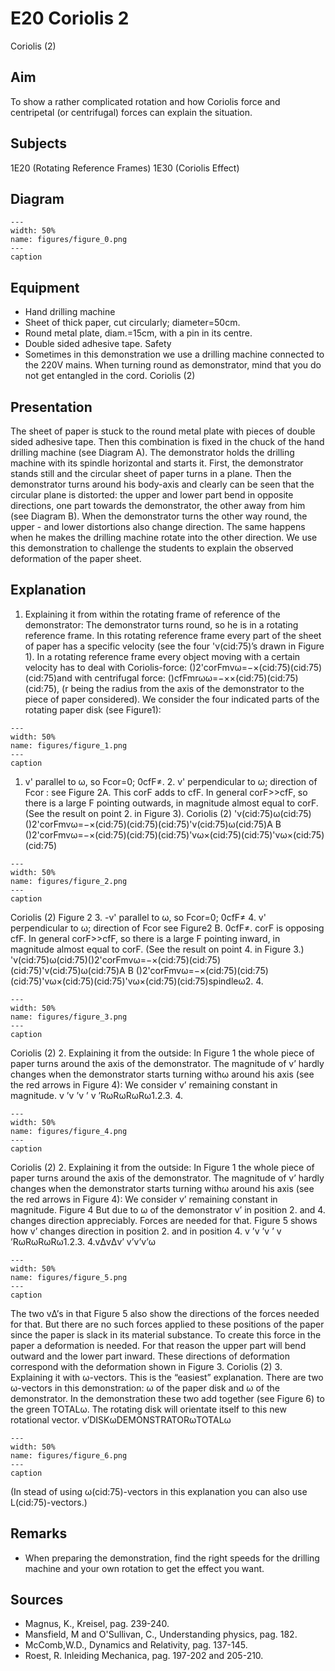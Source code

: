# E20 Coriolis  2  
 Coriolis (2)   
  
## Aim   
 To show a rather complicated rotation and how Coriolis force and centripetal (or centrifugal) forces can explain the situation.    
  
## Subjects   
 1E20 (Rotating Reference Frames) 1E30 (Coriolis Effect)   
  
## Diagram   
   
```{figure} figures/figure_0.png  
---  
width: 50%  
name: figures/figure_0.png  
---  
caption  
``` 
    
  
## Equipment   
 
 *  Hand drilling machine 
 *  Sheet of thick paper, cut circularly; diameter=50cm. 
 *  Round metal plate, diam.=15cm, with a pin in its centre. 
 *  Double sided adhesive tape. Safety 
 *  Sometimes in this demonstration we use a drilling machine connected to the 220V mains. When turning round as demonstrator, mind that you do not get entangled in the cord. Coriolis (2)
    
  
## Presentation   
 The sheet of paper is stuck to the round metal plate with pieces of double sided adhesive tape. Then this combination is fixed in the chuck of the hand drilling machine (see Diagram A). The demonstrator holds the drilling machine with its spindle horizontal and starts it. First, the demonstrator stands still and the circular sheet of paper turns in a plane. Then the demonstrator turns around his body-axis and clearly can be seen that the circular plane is distorted: the upper and lower part bend in opposite directions, one part towards the demonstrator, the other away from him (see Diagram B). When the demonstrator turns the other way round, the upper - and lower distortions also change direction. The same happens when he makes the drilling machine rotate into the other direction.  We use this demonstration to challenge the students to explain the observed deformation of the paper sheet.   
  
## Explanation   
 1. Explaining it from within the rotating frame of reference of the demonstrator: The demonstrator turns round, so he is in a rotating reference frame. In this rotating reference frame every part of the sheet of paper has a specific velocity (see the four 'v(cid:75)’s drawn in Figure 1). In a rotating reference frame every object moving with a certain velocity has to deal with Coriolis-force: ()2'corFmvω=−×(cid:75)(cid:75)(cid:75)and with centrifugal force: ()cfFmrωω=−××(cid:75)(cid:75)(cid:75),         (r  being the radius from the axis of the demonstrator to the piece of paper considered). We consider the four indicated parts of the rotating paper disk (see Figure1):   
```{figure} figures/figure_1.png  
---  
width: 50%  
name: figures/figure_1.png  
---  
caption  
``` 
 1. v' parallel to ω, so Fcor=0; 0cfF≠. 2. v' perpendicular to ω; direction of Fcor : see Figure 2A. This corF adds to cfF. In general corF>>cfF, so there is a large F  pointing outwards, in magnitude almost equal to corF. (See the result on point 2. in Figure 3). Coriolis (2)  'v(cid:75)ω(cid:75)()2'corFmvω=−×(cid:75)(cid:75)(cid:75)'v(cid:75)ω(cid:75)A        B ()2'corFmvω=−×(cid:75)(cid:75)(cid:75)'vω×(cid:75)(cid:75)'vω×(cid:75)(cid:75)  
```{figure} figures/figure_2.png  
---  
width: 50%  
name: figures/figure_2.png  
---  
caption  
``` 
 Coriolis (2)  Figure 2 3. -v' parallel to ω, so Fcor=0; 0cfF≠ 4. v' perpendicular to ω; direction of Fcor see Figure2 B. 0cfF≠. corF is opposing cfF. In general corF>>cfF, so there is a large F  pointing inward, in magnitude almost equal to corF. (See the result on point 4. in Figure 3.) 'v(cid:75)ω(cid:75)()2'corFmvω=−×(cid:75)(cid:75)(cid:75)'v(cid:75)ω(cid:75)A        B ()2'corFmvω=−×(cid:75)(cid:75)(cid:75)'vω×(cid:75)(cid:75)'vω×(cid:75)(cid:75)spindleω2.                4.   
```{figure} figures/figure_3.png  
---  
width: 50%  
name: figures/figure_3.png  
---  
caption  
``` 
 Coriolis (2) 2. Explaining it from the outside: In Figure 1 the whole piece of paper turns around the axis of the demonstrator. The magnitude of v’  hardly changes when the demonstrator starts turning withω around his axis (see the red arrows in Figure 4): We consider v’  remaining constant in magnitude. v ’v ’v ’ v ’RωRωRωRω1.2.3. 4.  
```{figure} figures/figure_4.png  
---  
width: 50%  
name: figures/figure_4.png  
---  
caption  
``` 
 Coriolis (2) 2. Explaining it from the outside: In Figure 1 the whole piece of paper turns around the axis of the demonstrator. The magnitude of v’  hardly changes when the demonstrator starts turning withω around his axis (see the red arrows in Figure 4): We consider v’  remaining constant in magnitude.  Figure 4   But due to ω of the demonstrator v’  in position 2. and 4. changes direction appreciably. Forces are needed for that. Figure 5 shows how v’  changes direction in position 2. and in position 4.   v ’v ’v ’ v ’RωRωRωRω1.2.3. 4.vΔvΔv’ v’v’v’ω  
```{figure} figures/figure_5.png  
---  
width: 50%  
name: figures/figure_5.png  
---  
caption  
``` 
 The two vΔ’s in that Figure 5 also show the directions of the forces needed for that. But there are no such forces applied to these positions of the paper since the paper is slack in its material substance. To create this force in the paper a deformation is needed. For that reason the upper part will bend outward and the lower part inward. These directions of deformation correspond with the deformation shown in Figure 3.   Coriolis (2) 3. Explaining it with ω-vectors. This is the “easiest” explanation. There are two ω-vectors in this demonstration: ω of the paper disk and ω of the demonstrator. In the demonstration these two add together (see Figure 6) to the green TOTALω. The rotating disk will orientate itself to this new rotational vector.   v’DISKωDEMONSTRATORωTOTALω  
```{figure} figures/figure_6.png  
---  
width: 50%  
name: figures/figure_6.png  
---  
caption  
``` 
 (In stead of using ω(cid:75)-vectors in this explanation you can also use L(cid:75)-vectors.)   
  
## Remarks   
 
 *  When preparing the demonstration, find the right speeds for the drilling machine and your own rotation to get the effect you want.
   
  
## Sources   
 
 *  Magnus, K., Kreisel, pag. 239-240. 
 *  Mansfield, M and O'Sullivan, C., Understanding physics, pag. 182. 
 *  McComb,W.D., Dynamics and Relativity, pag. 137-145. 
 *  Roest, R. Inleiding Mechanica, pag. 197-202 and 205-210.
  